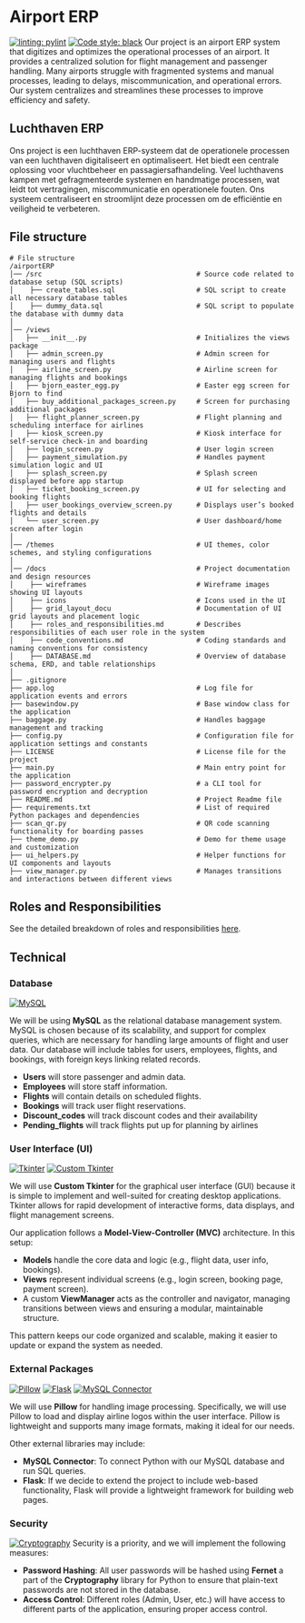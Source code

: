 # Airport ERP

[![linting: pylint](https://img.shields.io/badge/linting-pylint-yellowgreen)](https://github.com/pylint-dev/pylint)
[![Code style: black](https://img.shields.io/badge/code%20style-black-000000.svg)](https://github.com/psf/black)
Our project is an airport ERP system that digitizes and optimizes the operational processes of an airport. It provides a centralized solution for flight management and passenger handling. Many airports struggle with fragmented systems and manual processes, leading to delays, miscommunication, and operational errors. Our system centralizes and streamlines these processes to improve efficiency and safety.

## Luchthaven ERP

Ons project is een luchthaven ERP-systeem dat de operationele processen van een luchthaven digitaliseert en optimaliseert.
Het biedt een centrale oplossing voor vluchtbeheer en passagiersafhandeling.
Veel luchthavens kampen met gefragmenteerde systemen en handmatige processen, wat leidt tot vertragingen, miscommunicatie en operationele fouten.
Ons systeem centraliseert en stroomlijnt deze processen om de efficiëntie en veiligheid te verbeteren.

## File structure

```plaintext
# File structure
/airportERP
│── /src                                      # Source code related to database setup (SQL scripts)
│    ├── create_tables.sql                    # SQL script to create all necessary database tables
│    ├── dummy_data.sql                       # SQL script to populate the database with dummy data
│
│── /views
│   ├── __init__.py                           # Initializes the views package
│   ├── admin_screen.py                       # Admin screen for managing users and flights
│   ├── airline_screen.py                     # Airline screen for managing flights and bookings
│   ├── bjorn_easter_egg.py                   # Easter egg screen for Bjorn to find
│   ├── buy_additional_packages_screen.py     # Screen for purchasing additional packages
│   ├── flight_planner_screen.py              # Flight planning and scheduling interface for airlines
│   ├── kiosk_screen.py                       # Kiosk interface for self-service check-in and boarding
│   ├── login_screen.py                       # User login screen
│   ├── payment_simulation.py                 # Handles payment simulation logic and UI
│   ├── splash_screen.py                      # Splash screen displayed before app startup
│   ├── ticket_booking_screen.py              # UI for selecting and booking flights
│   ├── user_bookings_overview_screen.py      # Displays user’s booked flights and details
│   └── user_screen.py                        # User dashboard/home screen after login
│
│── /themes                                   # UI themes, color schemes, and styling configurations
│
│── /docs                                     # Project documentation and design resources
│    ├── wireframes                           # Wireframe images showing UI layouts
│    ├── icons                                # Icons used in the UI
│    ├── grid_layout_docu                     # Documentation of UI grid layouts and placement logic
│    ├── roles_and_responsibilities.md        # Describes responsibilities of each user role in the system
│    ├── code_conventions.md                  # Coding standards and naming conventions for consistency
│    ├── DATABASE.md                          # Overview of database schema, ERD, and table relationships
│
├── .gitignore
├── app.log                                   # Log file for application events and errors
├── basewindow.py                             # Base window class for the application
├── baggage.py                                # Handles baggage management and tracking
├── config.py                                 # Configuration file for application settings and constants
├── LICENSE                                   # License file for the project
├── main.py                                   # Main entry point for the application
├── password_encrypter.py                     # a CLI tool for password encryption and decryption
├── README.md                                 # Project Readme file
├── requirements.txt                          # List of required Python packages and dependencies
├── scan_qr.py                                # QR code scanning functionality for boarding passes
├── theme_demo.py                             # Demo for theme usage and customization
├── ui_helpers.py                             # Helper functions for UI components and layouts
├── view_manager.py                           # Manages transitions and interactions between different views

```

## Roles and Responsibilities

See the detailed breakdown of roles and responsibilities [here](docs/roles_and_responsibilities.md).

## Technical

### Database

[![MySQL](https://img.shields.io/badge/MySQL-8.0.28-blue.svg)](https://dev.mysql.com/downloads/mysql/)

We will be using **MySQL** as the relational database management system. MySQL is chosen because of its scalability, and support for complex queries, which are necessary for handling large amounts of flight and user data. Our database will include tables for users, employees, flights, and bookings, with foreign keys linking related records.

- **Users** will store passenger and admin data.
- **Employees** will store staff information.
- **Flights** will contain details on scheduled flights.
- **Bookings** will track user flight reservations.
- **Discount_codes** will track discount codes and their availability
- **Pending_flights** will track flights put up for planning by airlines

### User Interface (UI)

[![Tkinter](https://img.shields.io/badge/Tkinter-8.6-blue.svg)](https://www.python.org/downloads/release/python-368/)
[![Custom Tkinter](https://img.shields.io/badge/Custom%20Tkinter-0.3.2-blue.svg)](https://github.com/TomSchimansky/CustomTkinter)

We will use **Custom Tkinter** for the graphical user interface (GUI) because it is simple to implement and well-suited for creating desktop applications. Tkinter allows for rapid development of interactive forms, data displays, and flight management screens.

Our application follows a **Model-View-Controller (MVC)** architecture. In this setup:

- **Models** handle the core data and logic (e.g., flight data, user info, bookings).
- **Views** represent individual screens (e.g., login screen, booking page, payment screen).
- A custom **ViewManager** acts as the controller and navigator, managing transitions between views and ensuring a modular, maintainable structure.

This pattern keeps our code organized and scalable, making it easier to update or expand the system as needed.

### External Packages

[![Pillow](https://img.shields.io/badge/Pillow-8.4.0-blue.svg)](https://python-pillow.org/)
[![Flask](https://img.shields.io/badge/Flask-2.0.1-blue.svg)](https://flask.palletsprojects.com/)
[![MySQL Connector](https://img.shields.io/badge/MySQL%20Connector-8.0.26-blue.svg)](https://dev.mysql.com/downloads/connector/python/)

We will use **Pillow** for handling image processing. Specifically, we will use Pillow to load and display airline logos within the user interface. Pillow is lightweight and supports many image formats, making it ideal for our needs.

Other external libraries may include:

- **MySQL Connector**: To connect Python with our MySQL database and run SQL queries.
- **Flask**: If we decide to extend the project to include web-based functionality, Flask will provide a lightweight framework for building web pages.

### Security

[![Cryptography](https://img.shields.io/badge/Cryptography-3.4.7-blue.svg)](https://cryptography.io/en/latest/)
Security is a priority, and we will implement the following measures:

- **Password Hashing**: All user passwords will be hashed using **Fernet** a part of the **Cryptography** library for Python to ensure that plain-text passwords are not stored in the database.
- **Access Control**: Different roles (Admin, User, etc.) will have access to different parts of the application, ensuring proper access control.
